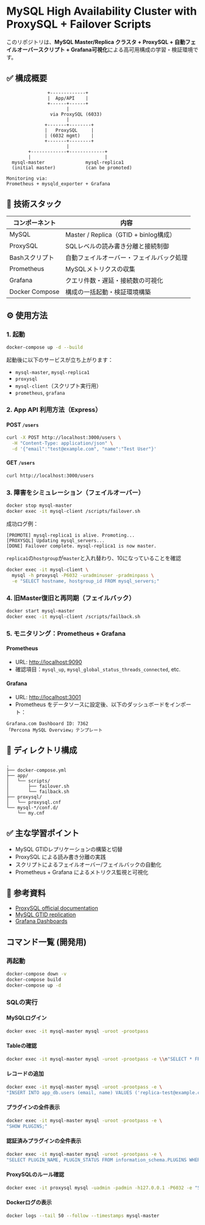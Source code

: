 # MySQL High Availability Cluster with ProxySQL + Failover Scripts

このリポジトリは、**MySQL Master/Replica クラスタ + ProxySQL + 自動フェイルオーバースクリプト + Grafana可視化**による高可用構成の学習・検証環境です。

## ✅ 構成概要

```plaintext
               +-------------+
               |  App/API    |
               +------+------+
                      |
                via ProxySQL (6033)
                      |
              +-------+--------+
              |   ProxySQL     |
              | (6032 mgmt)    |
              +-------+--------+
                      |
        +-------------+-------------+
        |                           |
  mysql-master               mysql-replica1
  (initial master)           (can be promoted)

Monitoring via:
Prometheus + mysqld_exporter + Grafana
````

## 🧱 技術スタック

| コンポーネント        | 内容                                |
| -------------- | --------------------------------- |
| MySQL          | Master / Replica（GTID + binlog構成） |
| ProxySQL       | SQLレベルの読み書き分離と接続制御                |
| Bashスクリプト      | 自動フェイルオーバー・フェイルバック処理              |
| Prometheus     | MySQLメトリクスの収集                     |
| Grafana        | クエリ件数・遅延・接続数の可視化                  |
| Docker Compose | 構成の一括起動・検証環境構築                    |

## ⚙️ 使用方法

### 1. 起動

```bash
docker-compose up -d --build
```

起動後に以下のサービスが立ち上がります：

* `mysql-master`, `mysql-replica1`
* `proxysql`
* `mysql-client`（スクリプト実行用）
* `prometheus`, `grafana`

### 2. App API 利用方法（Express）

#### POST `/users`

```bash
curl -X POST http://localhost:3000/users \
  -H "Content-Type: application/json" \
  -d '{"email":"test@example.com", "name":"Test User"}'
```

#### GET `/users`

```bash
curl http://localhost:3000/users
```

### 3. 障害をシミュレーション（フェイルオーバー）

```bash
docker stop mysql-master
docker exec -it mysql-client /scripts/failover.sh
```

成功ログ例：

```
[PROMOTE] mysql-replica1 is alive. Promoting...
[PROXYSQL] Updating mysql_servers...
[DONE] Failover complete. mysql-replica1 is now master.
```

`replica1`の`hostgroup`が`master`と入れ替わり、10になっていることを確認
```bash
docker exec -it mysql-client \
  mysql -h proxysql -P6032 -uradminuser -pradminpass \
  -e "SELECT hostname, hostgroup_id FROM mysql_servers;"
```

### 4. 旧Master復旧と再同期（フェイルバック）

```bash
docker start mysql-master
docker exec -it mysql-client /scripts/failback.sh
```

### 5. モニタリング：Prometheus + Grafana

#### Prometheus

* URL: [http://localhost:9090](http://localhost:9090)
* 確認項目：`mysql_up`, `mysql_global_status_threads_connected`, etc.

#### Grafana

* URL: [http://localhost:3001](http://localhost:3001)
* Prometheus をデータソースに設定後、以下のダッシュボードをインポート：

```
Grafana.com Dashboard ID: 7362
「Percona MySQL Overview」テンプレート
```

## 📁 ディレクトリ構成

```plaintext
.
├── docker-compose.yml
├── app/
│   └── scripts/
│       ├── failover.sh
│       └── failback.sh
├── proxysql/
│   └── proxysql.cnf
└── mysql-*/conf.d/
    └── my.cnf
```

## ✅ 主な学習ポイント

* MySQL GTIDレプリケーションの構築と切替
* ProxySQL による読み書き分離の実践
* スクリプトによるフェイルオーバー/フェイルバックの自動化
* Prometheus + Grafana によるメトリクス監視と可視化

## 📝 参考資料

* [ProxySQL official documentation](https://proxysql.com/documentation/)
* [MySQL GTID replication](https://dev.mysql.com/doc/refman/8.0/en/replication-gtids.html)
* [Grafana Dashboards](https://grafana.com/grafana/dashboards/)

## コマンド一覧 (開発用)
### 再起動
```bash
docker-compose down -v
docker-compose build
docker-compose up -d
```

### SQLの実行
#### MySQLログイン
```bash
docker exec -it mysql-master mysql -uroot -prootpass
```

#### Tableの確認
```bash
docker exec -it mysql-master mysql -uroot -prootpass -e \\n"SELECT * FROM app_db.users;"
```

#### レコードの追加
```bash
docker exec -it mysql-master mysql -uroot -prootpass -e \
"INSERT INTO app_db.users (email, name) VALUES ('replica-test@example.com', 'Rep Test');"
```

#### プラグインの全件表示
```bash
docker exec -it mysql-master mysql -uroot -prootpass -e \
"SHOW PLUGINS;"
```

#### 認証済みプラグインの全件表示
```bash
docker exec -it mysql-master mysql -uroot -prootpass -e \
"SELECT PLUGIN_NAME, PLUGIN_STATUS FROM information_schema.PLUGINS WHERE PLUGIN_TYPE='AUTHENTICATION';"
```

#### ProxySQLのルール確認
```bash
docker exec -it proxysql mysql -uadmin -padmin -h127.0.0.1 -P6032 -e "SELECT * FROM stats_mysql_query_rules;"
```

#### Dockerログの表示

```bash
docker logs --tail 50 --follow --timestamps mysql-master
```